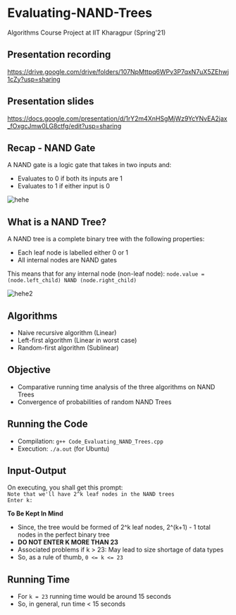 # Evaluating-NAND-Trees

Algorithms Course Project at IIT Kharagpur (Spring'21)
## Presentation recording <br />
https://drive.google.com/drive/folders/107NpMttpq6WPv3P7qxN7uX5ZEhwj1cZy?usp=sharing <br />
## Presentation slides <br />
https://docs.google.com/presentation/d/1rY2m4XnHSgMjWz9YcYNvEA2jax_fOxgcJmw0LG8ctfg/edit?usp=sharing <br />
## Recap - NAND Gate  
A NAND gate is a logic gate that takes in two inputs and: 
- Evaluates to 0 if both its inputs are 1  
- Evaluates to 1 if either input is 0 

![hehe](https://encrypted-tbn0.gstatic.com/images?q=tbn:ANd9GcSlCHvQQYFf0kYpiO-wBRro3xBNK0Ag4n9SlDBsJGmZBuHMqp3JUW2fSmM0v1V7vk1gLlM&usqp=CAU)  
## What is a NAND Tree?  
A NAND tree is a complete binary tree with the following properties:  
- Each leaf node is labelled either 0 or 1  
- All internal nodes are NAND gates  
  
This means that for any internal node (non-leaf node): ```node.value = (node.left_child) NAND (node.right_child)```  

  ![hehe2](https://lh4.googleusercontent.com/H_x9UtZm6mXFLiK7Kv2MXLZS3ZqdjQMzQuHBKXVQV1j_7L3AWUN_CD_vh7LLemmZQXKTaKE9IxPMcFDLwHMl8Rd30D7japUPH7nnaAwPssbp6-phYdZrkbAk-MZ8jKMzsxz_rmNfFw)
## Algorithms  
- Naive recursive algorithm (Linear)  
- Left-first algorithm (Linear in worst case)  
- Random-first algorithm (Sublinear)  
## Objective <br />
- Comparative running time analysis of the three algorithms on NAND Trees <br />
- Convergence of probabilities of random NAND Trees    
## Running the Code <br />
- Compilation: ```g++ Code_Evaluating_NAND_Trees.cpp``` <br />
- Execution: ```./a.out``` (for Ubuntu) <br />
## Input-Output <br />
On executing, you shall get this prompt:  
```Note that we'll have 2^k leaf nodes in the NAND trees```     
```Enter k:```    
 
**To Be Kept In Mind**  
- Since, the tree would be formed of 2^k leaf nodes, 2^(k+1) - 1 total nodes in the perfect binary tree  
- **DO NOT ENTER K MORE THAN 23**   
- Associated problems if k > 23: May lead to size shortage of data types  
- So, as a rule of thumb, ```0 <= k <= 23```  

## Running Time    
- For ```k = 23``` running time would be around 15 seconds   
- So, in general, run time < 15 seconds    









